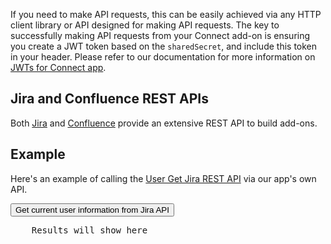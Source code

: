 If you need to make API requests, this can be easily achieved via any HTTP client library or API designed
for making API requests. The key to successfully making API requests from your Connect add-on is ensuring
you create a JWT token based on the `sharedSecret`, and include this token in your header. Please refer
to our documentation for more information on 
[JWTs for Connect app](https://developer.atlassian.com/cloud/jira/platform/understanding-jwt-for-connect-apps/).

## Jira and Confluence REST APIs

Both [Jira](https://developer.atlassian.com/cloud/jira/software/rest/intro/#introduction) 
and [Confluence](https://developer.atlassian.com/cloud/confluence/using-the-rest-api/) provide an extensive 
REST API to build add-ons. 

## Example

Here's an example of calling the [User Get Jira REST API](https://developer.atlassian.com/cloud/jira/platform/rest/v3/api-group-users/#api-rest-api-3-user-get) 
via our app's own API.

<button class="aui-button aui-primary-button" onclick="callAPI()">Get current user information from Jira API</button>
<pre id="api-results" class="aui-message aui-message-info">
    Results will show here
</pre>